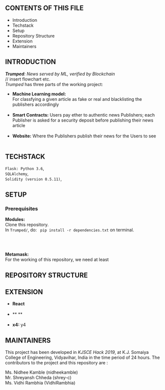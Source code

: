 CONTENTS OF THIS FILE 
---------------------

 * Introduction
 * Techstack
 * Setup
 * Repository Structure
 * Extension
 * Maintainers

INTRODUCTION
------------

***Trumped**: News served by ML, verified by Blockchain* <br> 
// insert flowchart etc.
<br>
*Trumped* has three parts of the working project:<br>
  * **Machine Learning model:**<br> For classfying a given article as fake or real and blacklisting the publishers accordingly <br><br>
  * **Smart Contracts:** Users pay ether to authentic news Publishers; each Publisher is asked for a security deposit before publishing their news article <br><br>
  * **Website:** Where the Publishers publish their news for the Users to see <br><br>

TECHSTACK
---------

`Flask: Python 3.6`, <br>
`SQLAlchemy`, <br>
`Solidity (version 0.5.11)`, <br>

SETUP
-----

### Prerequisites
**Modules:**<br>
Clone this repository.<br>
In `Trumped/`, do:
` pip install -r dependencies.txt` on terminal.

<br><br>

**Metamask:** <br>
For the working of this repository, we need at least 






REPOSITORY STRUCTURE
--------------------



EXTENSION
---------

* **React**  <br><br>
* ** ** <br><br>
* **x4:** y4


 MAINTAINERS
 -----------

This project has been developed in  *KJSCE Hack 2019*, at K.J. Somaiya College of Engineering, Vidyavihar, India in the time period of 24 hours.
The contributors to the project and this repository are :

Ms. Nidhee Kamble (nidheekamble)<br>
Mr. Shreyansh Chheda (shrey-c)<br>
Ms. Vidhi Rambhia (VidhiRambhia)<br>

